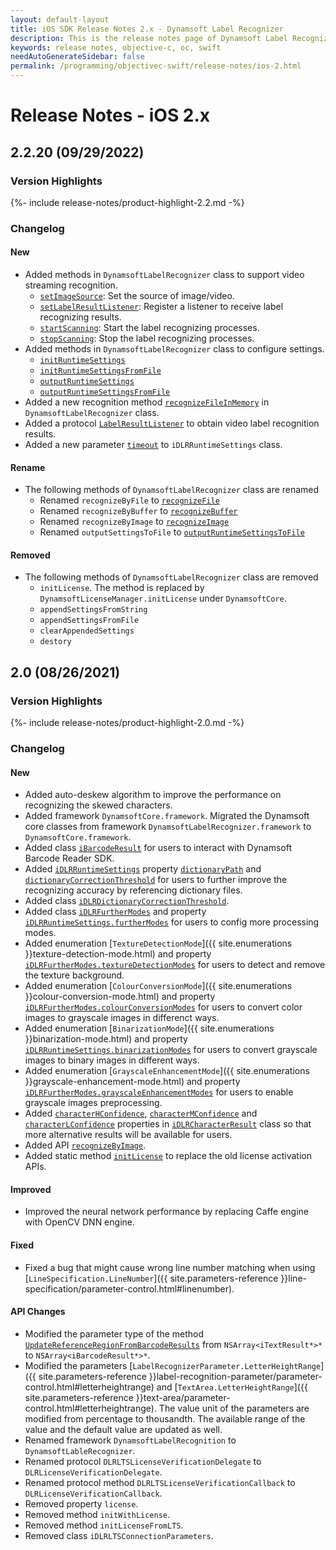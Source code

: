 ```yaml
---
layout: default-layout
title: iOS SDK Release Notes 2.x - Dynamsoft Label Recognizer 
description: This is the release notes page of Dynamsoft Label Recognizer for iOS SDK version 2.x.
keywords: release notes, objective-c, oc, swift
needAutoGenerateSidebar: false
permalink: /programming/objectivec-swift/release-notes/ios-2.html
---
```


# Release Notes - iOS 2.x

## 2.2.20 (09/29/2022)

<div class="fold-panel-prefix"></div>

### Version Highlights <i class="fa fa-caret-down"></i>

<div class="fold-panel-start"></div>

{%- include release-notes/product-highlight-2.2.md -%}

<div class="fold-panel-end"></div>

### Changelog

#### New

- Added methods in `DynamsoftLabelRecognizer` class to support video streaming recognition.
  - [`setImageSource`](../api-reference/label-recognizer.md#setimagesource): Set the source of image/video.
  - [`setLabelResultListener`](../api-reference/label-recognizer.md#setlabelresultlistener): Register a listener to receive label recognizing results.
  - [`startScanning`](../api-reference/label-recognizer.md#startscanning): Start the label recognizing processes.
  - [`stopScanning`](../api-reference/label-recognizer.md#stopscanning): Stop the label recognizing processes.
- Added methods in `DynamsoftLabelRecognizer` class to configure settings.
  - [`initRuntimeSettings`](../api-reference/label-recognizer.md#initruntimesettings)
  - [`initRuntimeSettingsFromFile`](../api-reference/label-recognizer.md#initruntimesettingsfromfile)
  - [`outputRuntimeSettings`](../api-reference/label-recognizer.md#outputruntimesettings)
  - [`outputRuntimeSettingsFromFile`](../api-reference/label-recognizer.md#outputruntimesettingstofile)
- Added a new recognition method [`recognizeFileInMemory`](../api-reference/label-recognizer.md#recognizefileinmemory) in `DynamsoftLabelRecognizer` class.
- Added a protocol [`LabelResultListener`](../api-reference/label-result-listener.md) to obtain video label recognition results.
- Added a new parameter [`timeout`](../api-reference/dlr-runtime-settings.md#timeout) to `iDLRRuntimeSettings` class.

#### Rename

- The following methods of `DynamsoftLabelRecognizer` class are renamed
  - Renamed `recognizeByFile` to [`recognizeFile`](../api-reference/label-recognizer.md#recognizefile)
  - Renamed `recognizeByBuffer` to [`recognizeBuffer`](../api-reference/label-recognizer.md#recognizebuffer)
  - Renamed `recognizeByImage` to [`recognizeImage`](../api-reference/label-recognizer.md#recognizeimage)
  - Renamed `outputSettingsToFile` to [`outputRuntimeSettingsToFile`](../api-reference/label-recognizer.md#outputruntimesettingstofile)

#### Removed

- The following methods of `DynamsoftLabelRecognizer` class are removed
  - `initLicense`. The method is replaced by `DynamsoftLicenseManager.initLicense` under `DynamsoftCore`.
  - `appendSettingsFromString`
  - `appendSettingsFromFile`
  - `clearAppendedSettings`
  - `destory`

## 2.0 (08/26/2021)

<div class="fold-panel-prefix"></div>

### Version Highlights <i class="fa fa-caret-down"></i>

<div class="fold-panel-start"></div>

{%- include release-notes/product-highlight-2.0.md -%}

<div class="fold-panel-end"></div>

### Changelog

#### New

- Added auto-deskew algorithm to improve the performance on recognizing the skewed characters.
- Added framework `DynamsoftCore.framework`. Migrated the Dynamsoft core classes from framework `DynamsoftLabelRecognizer.framework` to `DynamsoftCore.framework`.
- Added class  [`iBarcodeResult`]({{site.dlr_ios_api}}barcode-result.html) for users to interact with Dynamsoft Barcode Reader SDK.
- Added [`iDLRRuntimeSettings`]({{site.dlr_ios_api}}dlr-runtime-settings.html) property [`dictionaryPath`]({{site.dlr_ios_api}}dlr-runtime-settings.html#dictionarypath) and [`dictionaryCorrectionThreshold`]({{site.dlr_ios_api}}dlr-runtime-settings.html#dictionarycorrectionthreshold) for users to further improve the recognizing accuracy by referencing dictionary files.
- Added class [`iDLRDictionaryCorrectionThreshold`]({{site.dlr_ios_api}}dlr-dictionary-correction-threshold.html).
- Added class [`iDLRFurtherModes`]({{site.dlr_ios_api}}dlr-further-modes.html) and property [`iDLRRuntimeSettings.furtherModes`]({{site.dlr_ios_api}}dlr-runtime-settings.html#furthermodes) for users to config more processing modes.
- Added enumeration [`TextureDetectionMode`]({{ site.enumerations }}texture-detection-mode.html) and property [`iDLRFurtherModes.textureDetectionModes`]({{site.dlr_ios_api}}dlr-further-modes.html#texturedetectionmodes) for users to detect and remove the texture background.
- Added enumeration [`ColourConversionMode`]({{ site.enumerations }}colour-conversion-mode.html) and property [`iDLRFurtherModes.colourConversionModes`]({{site.dlr_ios_api}}dlr-further-modes.html#colourconversionmodes) for users to convert color images to grayscale images in differenct ways.
- Added enumeration [`BinarizationMode`]({{ site.enumerations }}binarization-mode.html) and property [`iDLRRuntimeSettings.binarizationModes`]({{site.dlr_ios_api}}dlr-runtime-settings.html#binarizationmodes) for users to convert grayscale images to binary images in different ways.
- Added enumeration [`GrayscaleEnhancementMode`]({{ site.enumerations }}grayscale-enhancement-mode.html) and property [`iDLRFurtherModes.grayscaleEnhancementModes`]({{site.dlr_ios_api}}dlr-further-modes.html#grayscaleenhancementmodes) for users to enable grayscale images preprocessing. 
- Added [`characterHConfidence`]({{site.dlr_ios_api}}dlr-character-result.html#characterhconfidence), [`characterMConfidence`]({{site.dlr_ios_api}}dlr-character-result.html#charactermconfidence) and [`characterLConfidence`]({{site.dlr_ios_api}}dlr-character-result.html#characterlconfidence) properties in [`iDLRCharacterResult`]({{site.dlr_ios_api}}dlr-character-result.html) class so that more alternative results will be available for users.
- Added API [`recognizeByImage`]({{site.dlr_ios_api}}label-recognizer.html#recognizebyimage).
- Added static method [`initLicense`]({{site.dlr_ios_api}}label-recognizer.html#initlicense) to replace the old license activation APIs.

#### Improved

- Improved the neural network performance by replacing Caffe engine with OpenCV DNN engine.

#### Fixed

- Fixed a bug that might cause wrong line number matching when using [`LineSpecification.LineNumber`]({{ site.parameters-reference }}line-specification/parameter-control.html#linenumber).

#### API Changes

- Modified the parameter type of the method [`UpdateReferenceRegionFromBarcodeResults`]({{site.dlr_ios_api}}label-recognizer.html#updatereferenceregionfrombarcoderesults) from `NSArray<iTextResult*>*` to `NSArray<iBarcodeResult*>*`.
- Modified the parameters [`LabelRecognizerParameter.LetterHeightRange`]({{ site.parameters-reference }}label-recognition-parameter/parameter-control.html#letterheightrange) and [`TextArea.LetterHeightRange`]({{ site.parameters-reference }}text-area/parameter-control.html#letterheightrange). The value unit of the parameters are modified from percentage to thousandth. The available range of the value and the default value are updated as well.
- Renamed framework `DynamsoftLabelRecognition` to `DynamsoftLableRecognizer`.
- Renamed protocol `DLRLTSLicenseVerificationDelegate` to `DLRLicenseVerificationDelegate`.
- Renamed protocol method `DLRLTSLicenseVerificationCallback` to `DLRLicenseVerificationCallback`.
- Removed property `license`.
- Removed method `initWithLicense`.
- Removed method `initLicenseFromLTS`.
- Removed class `iDLRLTSConnectionParameters`.
